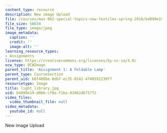 ```yaml
---
content_type: resource
description: New image Upload
file: /courses/mas-962-special-topics-new-textiles-spring-2010/b4099e19d0b6cf0af1ba03482d6757f2_light_library.jpg
file_size: 56634
file_type: image/jpeg
image_metadata:
  caption: ''
  credit: ''
  image-alt: ''
learning_resource_types:
- Assignments
license: https://creativecommons.org/licenses/by-nc-sa/4.0/
ocw_type: OCWImage
parent_title: 'Assignment 1: A Foldable Lamp'
parent_type: CourseSection
parent_uid: b8f488be-0db7-ec35-0142-4740591230f7
resourcetype: Image
title: light_library.jpg
uid: b4099e19-d0b6-cf0a-f1ba-03482d6757f2
video_files:
  video_thumbnail_file: null
video_metadata:
  youtube_id: null
---
```

New image Upload